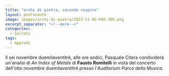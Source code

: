```yaml
---
title: "archi di pietra, secondo respiro"
layout: postnoauth
image: images/archi-di-pietra/2023-11-06-PAX-300.png
excerpt_separator: "<!--more-->"
categories:
  - Saltati
tags:
  - Approdi
---
```


Il sei novembre duemilaventitré, alle ore sedici, Pasquale Citera condividerà
un'analisi di _An Index of Metals_ di **Fausto Romitelli** in vista del concerto
dell'otto novembre duemilaventitré presso l'_Auditorium Parco della Musica_.
